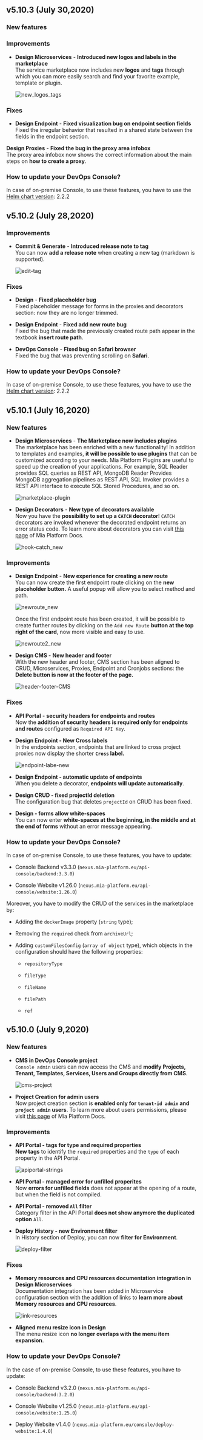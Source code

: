 ## v5.10.3 (July 30,2020)

### New features



### Improvements

* **Design Microservices** - **Introduced new logos and labels in the marketplace**      
    The service marketplace now includes new **logos** and **tags** through which you can more easily search and find your favorite example, template or plugin.

    ![new_logos_tags](img/new_logos_tags.PNG)

### Fixes

* **Design Endpoint** - **Fixed visualization bug on endpoint section fields**      
   Fixed the irregular behavior that resulted in a shared state between the fields in the endpoint section.

 **Design Proxies** - **Fixed the bug in the proxy area infobox**      
   The proxy area infobox now shows the correct information about the main steps on **how to create a proxy**.



### How to update your DevOps Console?

In case of on-premise Console, to use these features, you have to use the [Helm chart version](https://git.tools.mia-platform.eu/platform/devops/console-helm-chart): 2.2.2 


## v5.10.2 (July 28,2020)

### Improvements

* **Commit & Generate** - **Introduced release note to tag**      
    You can now **add a release note** when creating a new tag (markdown is supported).

    ![edit-tag](img/edit-tag.PNG)

### Fixes

* **Design** - **Fixed placeholder bug**      
    Fixed placeholder message for forms in the proxies and decorators section: now they are no longer trimmed.

* **Design Endpoint** - **Fixed add new route bug**      
    Fixed the bug that made the previously created route path appear in the textbook **insert route path**.

* **DevOps Console** - **Fixed bug on Safari browser**      
    Fixed the bug that was preventing scrolling on **Safari**.


### How to update your DevOps Console?

In case of on-premise Console, to use these features, you have to use the [Helm chart version](https://git.tools.mia-platform.eu/platform/devops/console-helm-chart): 2.2.2 


## v5.10.1 (July 16,2020)

### New features

* **Design Microservices** - **The Marketplace now includes plugins**          
    The marketplace has been enriched with a new functionality! In addition to templates and examples, **it will be possible to use plugins** that can be customized according to your needs.  Mia Platform Plugins are useful to speed up the creation of your applications. For example, SQL Reader provides SQL queries as REST API, MongoDB Reader Provides MongoDB aggregation pipelines as REST API, SQL Invoker provides a REST API interface to execute SQL Stored Procedures, and so on.

    ![marketplace-plugin](img/marketplace-plugin.png)

* **Design Decorators** - **New type of decorators available**      
    Now you have the **possibility to set up a `CATCH` decorator**! `CATCH` decorators are invoked whenever the decorated endpoint returns an error status code. To learn more about decorators you can visit [this page](https://docs.mia-platform.eu/development_suite/api-console/api-design/decorators/) of Mia Platform Docs.

    ![hook-catch_new](img/hook-catch_new.PNG)

### Improvements

* **Design Endpoint** - **New experience for creating a new route**     
    You can now create the first endpoint route clicking on the **new placeholder button.** A useful popup will allow you to select method and path.

    ![newroute_new](img/newroute_new.PNG)
    
    Once the first endpoint route has been created, it will be possible to create further routes by clicking on the `Add new Route` **button at the top right of the card**, now more visible and easy to use.

    ![newroute2_new](img/newroute2_new.PNG)

* **Design CMS** - **New header and footer**          
    With the new header and footer, CMS section has been aligned to CRUD, Microservices, Proxies, Endpoint and Cronjobs sections: the **Delete button is now at the footer of the page.**

    ![header-footer-CMS](img/header-footer-CMS.PNG)


### Fixes

* **API Portal** - **security headers for endpoints and routes**      
    Now the **addition of security headers is required only for endpoints and routes** configured as `Required API Key`.

* **Design Endpoint - New Cross labels**       
    In the endpoints section, endpoints that are linked to cross project proxies now display the shorter **`Cross` label.**

    ![endpoint-labe-new](img/endpoint-labe-new.PNG)

* **Design Endpoint - automatic update of endpoints**    
    When you delete a decorator, **endpoints will update automatically**.

* **Design CRUD - fixed projectId deletion**         
    The configuration bug that deletes `projectId` on CRUD has been fixed.

* **Design - forms allow white-spaces**    
    You can now enter **white-spaces at the beginning, in the middle and at the end of forms** without an error message appearing.

### How to update your DevOps Console?

In case of on-premise Console, to use these features, you have to update:

* Console Backend v3.3.0 (`nexus.mia-platform.eu/api-console/backend:3.3.0`)          

* Console Website v1.26.0 (`nexus.mia-platform.eu/api-console/website:1.26.0`)       

Moreover, you have to modify the CRUD of the services in the marketplace by:

* Adding the `dockerImage` property (`string` type);

* Removing the `required` check from `archiveUrl`;

* Adding `customFilesConfig` (`array of object` type), which objects in the configuration should have the following properties:

    - `repositoryType`

    - `fileType`

    - `fileName`

    - `filePath`

    - `ref`

## v5.10.0 (July 9,2020)

### New features

* **CMS in DevOps Console project**       
    `Console admin` users can now access the CMS and **modify Projects, Tenant, Templates, Services, Users and Groups directly from CMS**.

    ![cms-project](img/cms-project.png)

* **Project Creation for admin users**        
    Now project creation section is **enabled only for `tenant-id admin` and `project admin`  users**. To learn more about users permissions, please visit [this page](https://docs.mia-platform.eu/development_suite/Console%20levels%20and%20permits%20management/) of Mia Platform Docs.

### Improvements

* **API Portal - tags for type and required properties**        
    **New tags** to identify the `required` properties and the `type` of each property in the API Portal.

    ![apiportal-strings](img/apiportal-strings.png)

* **API Portal - managed error for unfilled properites**            
    Now **errors for unfilled fields** does not appear at the opening of a route, but when the field is not compiled.

* **API Portal - removed `All` filter**        
    Category filter in the API Portal **does not show anymore the duplicated option** `All`.

* **Deploy History - new Environment filter**        
    In History section of Deploy, you can now **filter for Environment**.

    ![deploy-filter](img/deploy-filter.png)

### Fixes

* **Memory resources and CPU resources documentation integration in Design Microservices**        
    Documentation integration has been added in Microservice configuration section with the addition of links to **learn more about Memory resources and CPU resources**.

    ![link-resources](img/link-resources.png)

* **Aligned menu resize icon in Design**            
    The menu resize icon **no longer overlaps with the menu item expansion**.


### How to update your DevOps Console?

In the case of on-premise Console, to use these features, you have to update:

* Console Backend v3.2.0 (`nexus.mia-platform.eu/api-console/backend:3.2.0`)          

* Console Website v1.25.0 (`nexus.mia-platform.eu/api-console/website:1.25.0`)       

* Deploy Website v1.4.0 (`nexus.mia-platform.eu/console/deploy-website:1.4.0`)       
       
